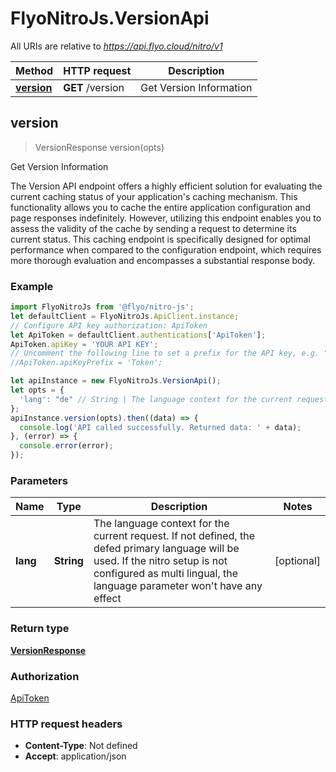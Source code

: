 # FlyoNitroJs.VersionApi

All URIs are relative to *https://api.flyo.cloud/nitro/v1*

Method | HTTP request | Description
------------- | ------------- | -------------
[**version**](VersionApi.md#version) | **GET** /version | Get Version Information



## version

> VersionResponse version(opts)

Get Version Information

The Version API endpoint offers a highly efficient solution for evaluating the current caching status of your application&#39;s caching mechanism. This functionality allows you to cache the entire application configuration and page responses indefinitely. However, utilizing this endpoint enables you to assess the validity of the cache by sending a request to determine its current status. This caching endpoint is specifically designed for optimal performance when compared to the configuration endpoint, which requires more thorough evaluation and encompasses a substantial response body.

### Example

```javascript
import FlyoNitroJs from '@flyo/nitro-js';
let defaultClient = FlyoNitroJs.ApiClient.instance;
// Configure API key authorization: ApiToken
let ApiToken = defaultClient.authentications['ApiToken'];
ApiToken.apiKey = 'YOUR API KEY';
// Uncomment the following line to set a prefix for the API key, e.g. "Token" (defaults to null)
//ApiToken.apiKeyPrefix = 'Token';

let apiInstance = new FlyoNitroJs.VersionApi();
let opts = {
  'lang': "de" // String | The language context for the current request. If not defined, the defed primary language will be used. If the nitro setup is not configured as multi lingual, the language parameter won't have any effect
};
apiInstance.version(opts).then((data) => {
  console.log('API called successfully. Returned data: ' + data);
}, (error) => {
  console.error(error);
});

```

### Parameters


Name | Type | Description  | Notes
------------- | ------------- | ------------- | -------------
 **lang** | **String**| The language context for the current request. If not defined, the defed primary language will be used. If the nitro setup is not configured as multi lingual, the language parameter won&#39;t have any effect | [optional] 

### Return type

[**VersionResponse**](VersionResponse.md)

### Authorization

[ApiToken](../README.md#ApiToken)

### HTTP request headers

- **Content-Type**: Not defined
- **Accept**: application/json

